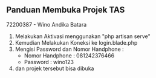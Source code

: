 
## Panduan Membuka Projek TAS

72200387 - Wino Andika Batara

1. Melakukan Aktivasi menggunakan "php artisan serve"
2. Kemudian Melakukan Koneksi ke login.blade.php
3. Mengisi Password dan Nomor Handphone :
    - Nomor Handphone : 081242376466
    - Password        : wino123
4. dan projek tersebut bisa dibuka


